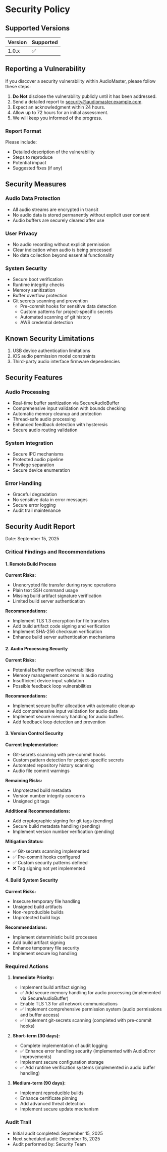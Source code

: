 # Security Policy

## Supported Versions

| Version | Supported          |
| ------- | ------------------ |
| 1.0.x   | :white_check_mark: |

## Reporting a Vulnerability

If you discover a security vulnerability within AudioMaster, please follow these steps:

1. **Do Not** disclose the vulnerability publicly until it has been addressed.
2. Send a detailed report to [security@audiomaster.example.com](mailto:security@audiomaster.example.com).
3. Expect an acknowledgment within 24 hours.
4. Allow up to 72 hours for an initial assessment.
5. We will keep you informed of the progress.

### Report Format

Please include:

- Detailed description of the vulnerability
- Steps to reproduce
- Potential impact
- Suggested fixes (if any)

## Security Measures

### Audio Data Protection
- All audio streams are encrypted in transit
- No audio data is stored permanently without explicit user consent
- Audio buffers are securely cleared after use

### User Privacy
- No audio recording without explicit permission
- Clear indication when audio is being processed
- No data collection beyond essential functionality

### System Security
- Secure boot verification
- Runtime integrity checks
- Memory sanitization
- Buffer overflow protection
- Git secrets scanning and prevention
  - Pre-commit hooks for sensitive data detection
  - Custom patterns for project-specific secrets
  - Automated scanning of git history
  - AWS credential detection

## Known Security Limitations

1. USB device authentication limitations
2. iOS audio permission model constraints
3. Third-party audio interface firmware dependencies

## Security Features

### Audio Processing
- Real-time buffer sanitization via SecureAudioBuffer
- Comprehensive input validation with bounds checking
- Automatic memory cleanup and protection
- Thread-safe audio processing
- Enhanced feedback detection with hysteresis
- Secure audio routing validation

### System Integration
- Secure IPC mechanisms
- Protected audio pipeline
- Privilege separation
- Secure device enumeration

### Error Handling
- Graceful degradation
- No sensitive data in error messages
- Secure error logging
- Audit trail maintenance

## Security Audit Report
Date: September 15, 2025

### Critical Findings and Recommendations

#### 1. Remote Build Process
**Current Risks:**
- Unencrypted file transfer during rsync operations
- Plain text SSH command usage
- Missing build artifact signature verification
- Limited build server authentication

**Recommendations:**
- Implement TLS 1.3 encryption for file transfers
- Add build artifact code signing and verification
- Implement SHA-256 checksum verification
- Enhance build server authentication mechanisms

#### 2. Audio Processing Security
**Current Risks:**
- Potential buffer overflow vulnerabilities
- Memory management concerns in audio routing
- Insufficient device input validation
- Possible feedback loop vulnerabilities

**Recommendations:**
- Implement secure buffer allocation with automatic cleanup
- Add comprehensive input validation for audio data
- Implement secure memory handling for audio buffers
- Add feedback loop detection and prevention

#### 3. Version Control Security
**Current Implementation:**
- Git-secrets scanning with pre-commit hooks
- Custom pattern detection for project-specific secrets
- Automated repository history scanning
- Audio file commit warnings

**Remaining Risks:**
- Unprotected build metadata
- Version number integrity concerns
- Unsigned git tags

**Additional Recommendations:**
- Add cryptographic signing for git tags (pending)
- Secure build metadata handling (pending)
- Implement version number verification (pending)

**Mitigation Status:**
- ✅ Git-secrets scanning implemented
- ✅ Pre-commit hooks configured
- ✅ Custom security patterns defined
- ❌ Tag signing not yet implemented

#### 4. Build System Security
**Current Risks:**
- Insecure temporary file handling
- Unsigned build artifacts
- Non-reproducible builds
- Unprotected build logs

**Recommendations:**
- Implement deterministic build processes
- Add build artifact signing
- Enhance temporary file security
- Implement secure log handling

### Required Actions

1. **Immediate Priority:**
   - Implement build artifact signing
   - ✅ Add secure memory handling for audio processing (implemented via SecureAudioBuffer)
   - Enable TLS 1.3 for all network communications
   - ✅ Implement comprehensive permission system (audio permissions and buffer access)
   - ✅ Implement git-secrets scanning (completed with pre-commit hooks)

2. **Short-term (30 days):**
   - Complete implementation of audit logging
   - ✅ Enhance error handling security (implemented with AudioError improvements)
   - Implement secure configuration storage
   - ✅ Add runtime verification systems (implemented in audio buffer handling)

3. **Medium-term (90 days):**
   - Implement reproducible builds
   - Enhance certificate pinning
   - Add advanced threat detection
   - Implement secure update mechanism

### Audit Trail
- Initial audit completed: September 15, 2025
- Next scheduled audit: December 15, 2025
- Audit performed by: Security Team